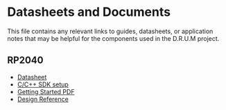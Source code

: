 # Datasheets and Documents

This file contains any relevant links to guides, datasheets, or application notes that may be helpful for the components used in the D.R.U.M project.

## RP2040
* [Datasheet](https://datasheets.raspberrypi.com/rp2040/rp2040-datasheet.pdf)
* [C/C++ SDK setup](https://www.raspberrypi.com/documentation/microcontrollers/c_sdk.html#sdk-setup)
* [Getting Started PDF](https://datasheets.raspberrypi.com/pico/getting-started-with-pico.pdf)
* [Design Reference](https://datasheets.raspberrypi.com/rp2040/hardware-design-with-rp2040.pdf)

